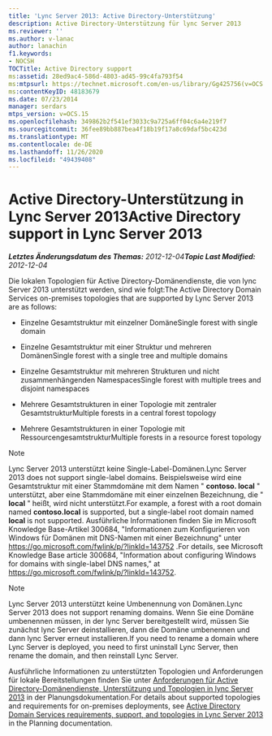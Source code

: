 ```yaml
---
title: 'Lync Server 2013: Active Directory-Unterstützung'
description: Active Directory-Unterstützung für lync Server 2013
ms.reviewer: ''
ms.author: v-lanac
author: lanachin
f1.keywords:
- NOCSH
TOCTitle: Active Directory support
ms:assetid: 28ed9ac4-586d-4803-ad45-99c4fa793f54
ms:mtpsurl: https://technet.microsoft.com/en-us/library/Gg425756(v=OCS.15)
ms:contentKeyID: 48183679
ms.date: 07/23/2014
manager: serdars
mtps_version: v=OCS.15
ms.openlocfilehash: 349862b2f541ef3033c9a725a6ff04c6a4e219f7
ms.sourcegitcommit: 36fee89bb887bea4f18b19f17a8c69daf5bc423d
ms.translationtype: MT
ms.contentlocale: de-DE
ms.lasthandoff: 11/26/2020
ms.locfileid: "49439408"
---
```

# <a name="active-directory-support-in-lync-server-2013"></a><span data-ttu-id="84573-103">Active Directory-Unterstützung in Lync Server 2013</span><span class="sxs-lookup"><span data-stu-id="84573-103">Active Directory support in Lync Server 2013</span></span>

<div data-xmlns="http://www.w3.org/1999/xhtml">

<div class="topic" data-xmlns="http://www.w3.org/1999/xhtml" data-msxsl="urn:schemas-microsoft-com:xslt" data-cs="https://msdn.microsoft.com/">

<div data-asp="https://msdn2.microsoft.com/asp">



</div>

<div id="mainSection">

<div id="mainBody"><span data-ttu-id="84573-104">

<span> </span></span><span class="sxs-lookup"><span data-stu-id="84573-104">

<span> </span></span></span>

<span data-ttu-id="84573-105">_**Letztes Änderungsdatum des Themas:** 2012-12-04_</span><span class="sxs-lookup"><span data-stu-id="84573-105">_**Topic Last Modified:** 2012-12-04_</span></span>

<span data-ttu-id="84573-106">Die lokalen Topologien für Active Directory-Domänendienste, die von lync Server 2013 unterstützt werden, sind wie folgt:</span><span class="sxs-lookup"><span data-stu-id="84573-106">The Active Directory Domain Services on-premises topologies that are supported by Lync Server 2013 are as follows:</span></span>

  - <span data-ttu-id="84573-107">Einzelne Gesamtstruktur mit einzelner Domäne</span><span class="sxs-lookup"><span data-stu-id="84573-107">Single forest with single domain</span></span>

  - <span data-ttu-id="84573-108">Einzelne Gesamtstruktur mit einer Struktur und mehreren Domänen</span><span class="sxs-lookup"><span data-stu-id="84573-108">Single forest with a single tree and multiple domains</span></span>

  - <span data-ttu-id="84573-109">Einzelne Gesamtstruktur mit mehreren Strukturen und nicht zusammenhängenden Namespaces</span><span class="sxs-lookup"><span data-stu-id="84573-109">Single forest with multiple trees and disjoint namespaces</span></span>

  - <span data-ttu-id="84573-110">Mehrere Gesamtstrukturen in einer Topologie mit zentraler Gesamtstruktur</span><span class="sxs-lookup"><span data-stu-id="84573-110">Multiple forests in a central forest topology</span></span>

  - <span data-ttu-id="84573-111">Mehrere Gesamtstrukturen in einer Topologie mit Ressourcengesamtstruktur</span><span class="sxs-lookup"><span data-stu-id="84573-111">Multiple forests in a resource forest topology</span></span>

<div>


> [!NOTE]  
> <span data-ttu-id="84573-112">Lync Server 2013 unterstützt keine Single-Label-Domänen.</span><span class="sxs-lookup"><span data-stu-id="84573-112">Lync Server 2013 does not support single-label domains.</span></span> <span data-ttu-id="84573-113">Beispielsweise wird eine Gesamtstruktur mit einer Stammdomäne mit dem Namen " <STRONG>contoso. local</STRONG> " unterstützt, aber eine Stammdomäne mit einer einzelnen Bezeichnung, die " <STRONG>local</STRONG> " heißt, wird nicht unterstützt.</span><span class="sxs-lookup"><span data-stu-id="84573-113">For example, a forest with a root domain named <STRONG>contoso.local</STRONG> is supported, but a single-label root domain named <STRONG>local</STRONG> is not supported.</span></span> <span data-ttu-id="84573-114">Ausführliche Informationen finden Sie im Microsoft Knowledge Base-Artikel 300684, "Informationen zum Konfigurieren von Windows für Domänen mit DNS-Namen mit einer Bezeichnung" unter <A href="https://go.microsoft.com/fwlink/p/?linkid=143752">https://go.microsoft.com/fwlink/p/?linkId=143752</A> .</span><span class="sxs-lookup"><span data-stu-id="84573-114">For details, see Microsoft Knowledge Base article 300684, "Information about configuring Windows for domains with single-label DNS names," at <A href="https://go.microsoft.com/fwlink/p/?linkid=143752">https://go.microsoft.com/fwlink/p/?linkId=143752</A>.</span></span>



</div>

<div>


> [!NOTE]  
> <span data-ttu-id="84573-115">Lync Server 2013 unterstützt keine Umbenennung von Domänen.</span><span class="sxs-lookup"><span data-stu-id="84573-115">Lync Server 2013 does not support renaming domains.</span></span> <span data-ttu-id="84573-116">Wenn Sie eine Domäne umbenennen müssen, in der lync Server bereitgestellt wird, müssen Sie zunächst lync Server deinstallieren, dann die Domäne umbenennen und dann lync Server erneut installieren.</span><span class="sxs-lookup"><span data-stu-id="84573-116">If you need to rename a domain where Lync Server is deployed, you need to first uninstall Lync Server, then rename the domain, and then reinstall Lync Server.</span></span>



</div>

<span data-ttu-id="84573-117">Ausführliche Informationen zu unterstützten Topologien und Anforderungen für lokale Bereitstellungen finden Sie unter [Anforderungen für Active Directory-Domänendienste, Unterstützung und Topologien in lync Server 2013](lync-server-2013-active-directory-domain-services-requirements-support-and-topologies.md) in der Planungsdokumentation.</span><span class="sxs-lookup"><span data-stu-id="84573-117">For details about supported topologies and requirements for on-premises deployments, see [Active Directory Domain Services requirements, support, and topologies in Lync Server 2013](lync-server-2013-active-directory-domain-services-requirements-support-and-topologies.md) in the Planning documentation.</span></span>

<span data-ttu-id="84573-118"></div>

<span> </span>

</div>

</div>

</span><span class="sxs-lookup"><span data-stu-id="84573-118"></div>

<span> </span>

</div>

</div>

</span></span></div>

